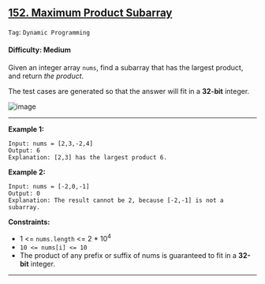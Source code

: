 ## [152. Maximum Product Subarray](https://leetcode.com/problems/maximum-product-subarray/)

```Tag```: ```Dynamic Programming```

#### Difficulty: Medium

Given an integer array ```nums```, find a subarray that has the largest product, and return _the product_.

The test cases are generated so that the answer will fit in a __32-bit__ integer.

![image](https://user-images.githubusercontent.com/35042430/225079877-f31a8e76-defe-4239-9cb6-f6ea003b6bbe.png)

---

__Example 1:__
```
Input: nums = [2,3,-2,4]
Output: 6
Explanation: [2,3] has the largest product 6.
```

__Example 2:__
```
Input: nums = [-2,0,-1]
Output: 0
Explanation: The result cannot be 2, because [-2,-1] is not a subarray.
```

__Constraints:__

- 1 <= ```nums.length``` <= 2 * 10<sup>4</sup>
- ```10 <= nums[i] <= 10```
- The product of any prefix or suffix of nums is guaranteed to fit in a __32-bit__ integer.

---

